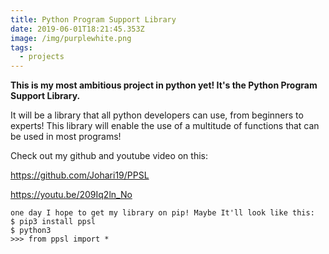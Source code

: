 ```yaml
---
title: Python Program Support Library
date: 2019-06-01T18:21:45.353Z
image: /img/purplewhite.png
tags:
  - projects
---
```

**This is my most ambitious project in python yet! It's the Python Program Support Library.** 

It will be a library that all python developers can use, from beginners to experts! This library will enable the use of a multitude of functions that can be used in most programs!

Check out my github and youtube video on this:

<https://github.com/Johari19/PPSL>

<https://youtu.be/209Iq2ln_No>

```
one day I hope to get my library on pip! Maybe It'll look like this:
$ pip3 install ppsl
$ python3
>>> from ppsl import *
```
